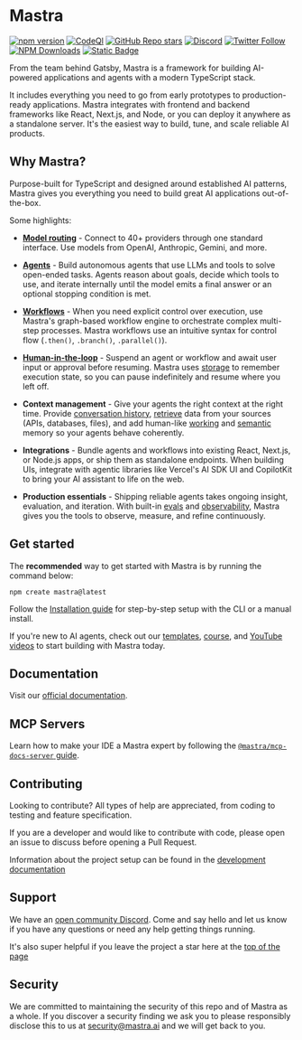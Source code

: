 # Mastra

[![npm version](https://badge.fury.io/js/@mastra%2Fcore.svg)](https://www.npmjs.com/package/@mastra/core)
[![CodeQl](https://github.com/mastra-ai/mastra/actions/workflows/github-code-scanning/codeql/badge.svg)](https://github.com/mastra-ai/mastra/actions/workflows/github-code-scanning/codeql)
[![GitHub Repo stars](https://img.shields.io/github/stars/mastra-ai/mastra)](https://github.com/mastra-ai/mastra/stargazers)
[![Discord](https://img.shields.io/discord/1309558646228779139?logo=discord&label=Discord&labelColor=white&color=7289DA)](https://discord.gg/BTYqqHKUrf)
[![Twitter Follow](https://img.shields.io/twitter/follow/mastra_ai?style=social)](https://x.com/mastra_ai)
[![NPM Downloads](https://img.shields.io/npm/dm/%40mastra%252Fcore)](https://www.npmjs.com/package/@mastra/core)
[![Static Badge](https://img.shields.io/badge/Y%20Combinator-W25-orange)](https://www.ycombinator.com/companies?batch=W25)

From the team behind Gatsby, Mastra is a framework for building AI-powered applications and agents with a modern TypeScript stack.

It includes everything you need to go from early prototypes to production-ready applications. Mastra integrates with frontend and backend frameworks like React, Next.js, and Node, or you can deploy it anywhere as a standalone server. It's the easiest way to build, tune, and scale reliable AI products.

## Why Mastra?

Purpose-built for TypeScript and designed around established AI patterns, Mastra gives you everything you need to build great AI applications out-of-the-box.

Some highlights:

- [**Model routing**](https://mastra.ai/models) - Connect to 40+ providers through one standard interface. Use models from OpenAI, Anthropic, Gemini, and more.

- [**Agents**](https://mastra.ai/docs/agents/overview) - Build autonomous agents that use LLMs and tools to solve open-ended tasks. Agents reason about goals, decide which tools to use, and iterate internally until the model emits a final answer or an optional stopping condition is met.

- [**Workflows**](https://mastra.ai/docs/workflows/overview) - When you need explicit control over execution, use Mastra's graph-based workflow engine to orchestrate complex multi-step processes. Mastra workflows use an intuitive syntax for control flow (`.then()`, `.branch()`, `.parallel()`).

- [**Human-in-the-loop**](https://mastra.ai/docs/workflows/suspend-and-resume) - Suspend an agent or workflow and await user input or approval before resuming. Mastra uses [storage](https://mastra.ai/docs/server-db/storage) to remember execution state, so you can pause indefinitely and resume where you left off.

- **Context management** - Give your agents the right context at the right time. Provide [conversation history](https://mastra.ai/docs/memory/conversation-history), [retrieve](https://mastra.ai/docs/rag/overview) data from your sources (APIs, databases, files), and add human-like [working](https://mastra.ai/docs/memory/working-memory) and [semantic](https://mastra.ai/docs/memory/semantic-recall) memory so your agents behave coherently.

- **Integrations** - Bundle agents and workflows into existing React, Next.js, or Node.js apps, or ship them as standalone endpoints. When building UIs, integrate with agentic libraries like Vercel's AI SDK UI and CopilotKit to bring your AI assistant to life on the web.

- **Production essentials** - Shipping reliable agents takes ongoing insight, evaluation, and iteration. With built-in [evals](https://mastra.ai/docs/evals/overview) and [observability](https://mastra.ai/docs/observability/overview), Mastra gives you the tools to observe, measure, and refine continuously.

## Get started

The **recommended** way to get started with Mastra is by running the command below:

```shell
npm create mastra@latest
```

Follow the [Installation guide](https://mastra.ai/docs/getting-started/installation) for step-by-step setup with the CLI or a manual install.

If you're new to AI agents, check out our [templates](https://mastra.ai/docs/getting-started/templates), [course](https://mastra.ai/course), and [YouTube videos](https://youtube.com/@mastra-ai) to start building with Mastra today.

## Documentation

Visit our [official documentation](https://mastra.ai/docs).

## MCP Servers

Learn how to make your IDE a Mastra expert by following the [`@mastra/mcp-docs-server` guide](https://mastra.ai/docs/getting-started/mcp-docs-server).

## Contributing

Looking to contribute? All types of help are appreciated, from coding to testing and feature specification.

If you are a developer and would like to contribute with code, please open an issue to discuss before opening a Pull Request.

Information about the project setup can be found in the [development documentation](./DEVELOPMENT.md)

## Support

We have an [open community Discord](https://discord.gg/BTYqqHKUrf). Come and say hello and let us know if you have any questions or need any help getting things running.

It's also super helpful if you leave the project a star here at the [top of the page](https://github.com/mastra-ai/mastra)

## Security

We are committed to maintaining the security of this repo and of Mastra as a whole. If you discover a security finding
we ask you to please responsibly disclose this to us at [security@mastra.ai](mailto:security@mastra.ai) and we will get
back to you.
